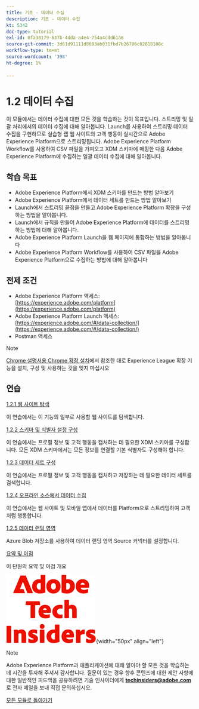 ```yaml
---
title: 기초 - 데이터 수집
description: 기초 - 데이터 수집
kt: 5342
doc-type: tutorial
exl-id: 0fa38179-637b-4dda-a4e4-754a4cdd61a8
source-git-commit: 3d61d91111d8693ab031fbd7b26706c02818108c
workflow-type: tm+mt
source-wordcount: '398'
ht-degree: 1%

---
```


# 1.2 데이터 수집

이 모듈에서는 데이터 수집에 대한 모든 것을 학습하는 것이 목표입니다. 스트리밍 및 일괄 처리에서의 데이터 수집에 대해 알아봅니다. Launch를 사용하여 스트리밍 데이터 수집을 구현하므로 실습형 랩 웹 사이트의 고객 행동이 실시간으로 Adobe Experience Platform으로 스트리밍됩니다. Adobe Experience Platform Workflow를 사용하여 CSV 파일을 가져오고 XDM 스키마에 매핑한 다음 Adobe Experience Platform에 수집하는 일괄 데이터 수집에 대해 알아봅니다.

## 학습 목표

- Adobe Experience Platform에서 XDM 스키마를 만드는 방법 알아보기
- Adobe Experience Platform에서 데이터 세트를 만드는 방법 알아보기
- Launch에서 스트리밍 끝점을 만들고 Adobe Experience Platform 확장을 구성하는 방법을 알아봅니다.
- Launch에서 규칙을 만들어 Adobe Experience Platform에 데이터를 스트리밍하는 방법에 대해 알아봅니다.
- Adobe Experience Platform Launch을 웹 페이지에 통합하는 방법을 알아봅니다
- Adobe Experience Platform Workflow를 사용하여 CSV 파일을 Adobe Experience Platform으로 수집하는 방법에 대해 알아봅니다

## 전제 조건

- Adobe Experience Platform 액세스: [https://experience.adobe.com/platform](https://experience.adobe.com/platform)
- Adobe Experience Platform Launch 액세스: [https://experience.adobe.com/#/data-collection/](https://experience.adobe.com/#/data-collection/)
- Postman 액세스

>[!NOTE]
>
>[Chrome 설명서용 Chrome 확장 설치](../../../getting-started/gettingstarted/ex1.md)에서 참조한 대로 Experience League 확장 기능을 설치, 구성 및 사용하는 것을 잊지 마십시오

## 연습

[1.2.1 웹 사이트 탐색](./ex1.md)

이 연습에서는 이 기능의 일부로 사용할 웹 사이트를 탐색합니다.

[1.2.2 스키마 및 식별자 설정 구성](./ex2.md)

이 연습에서는 프로필 정보 및 고객 행동을 캡처하는 데 필요한 XDM 스키마를 구성합니다. 모든 XDM 스키마에서는 모든 정보를 연결할 기본 식별자도 구성해야 합니다.

[1.2.3 데이터 세트 구성](./ex3.md)

이 연습에서는 프로필 정보 및 고객 행동을 캡처하고 저장하는 데 필요한 데이터 세트를 검색합니다.

[1.2.4 오프라인 소스에서 데이터 수집](./ex4.md)

이 연습에서는 웹 사이트 및 모바일 앱에서 데이터를 Platform으로 스트리밍하여 고객처럼 행동합니다.

[1.2.5 데이터 랜딩 영역](./ex5.md)

Azure Blob 저장소를 사용하여 데이터 랜딩 영역 Source 커넥터를 설정합니다.

[요약 및 이점](./summary.md)

이 단원의 요약 및 이점 개요

![기술 내부자](./../../../../assets/images/techinsiders.png){width="50px" align="left"}

>[!NOTE]
>
>Adobe Experience Platform과 애플리케이션에 대해 알아야 할 모든 것을 학습하는 데 시간을 투자해 주셔서 감사합니다. 질문이 있는 경우 향후 콘텐츠에 대한 제안 사항에 대한 일반적인 피드백을 공유하려면 기술 인사이더에게 **techinsiders@adobe.com**&#x200B;로 전자 메일을 보내 직접 문의하십시오.

[모든 모듈로 돌아가기](./../../../../overview.md)
